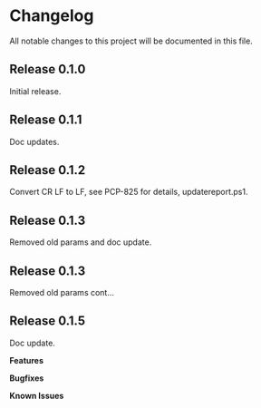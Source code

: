 # Changelog

All notable changes to this project will be documented in this file.

## Release 0.1.0
Initial release.

## Release 0.1.1
Doc updates.

## Release 0.1.2
Convert CR LF to LF, see PCP-825 for details, updatereport.ps1.

## Release 0.1.3
Removed old params and doc update.

## Release 0.1.3
Removed old params cont...

## Release 0.1.5
Doc update.

**Features**

**Bugfixes**

**Known Issues**
